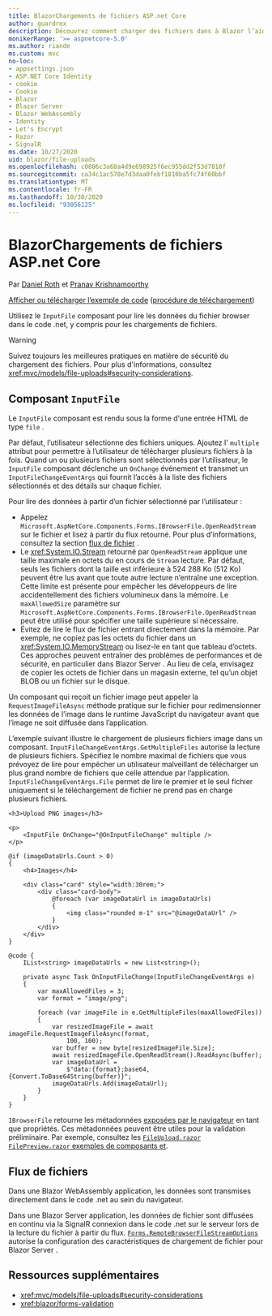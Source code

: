 ```yaml
---
title: BlazorChargements de fichiers ASP.net Core
author: guardrex
description: Découvrez comment charger des fichiers dans à Blazor l’aide du composant FichierEntrée.
monikerRange: '>= aspnetcore-5.0'
ms.author: riande
ms.custom: mvc
no-loc:
- appsettings.json
- ASP.NET Core Identity
- cookie
- Cookie
- Blazor
- Blazor Server
- Blazor WebAssembly
- Identity
- Let's Encrypt
- Razor
- SignalR
ms.date: 10/27/2020
uid: blazor/file-uploads
ms.openlocfilehash: c0806c3a68a4d9e698925f6ec955dd2f53d7818f
ms.sourcegitcommit: ca34c1ac578e7d3daa0febf1810ba5fc74f60bbf
ms.translationtype: MT
ms.contentlocale: fr-FR
ms.lasthandoff: 10/30/2020
ms.locfileid: "93056125"
---
```

# <a name="aspnet-core-no-locblazor-file-uploads"></a>BlazorChargements de fichiers ASP.net Core

Par [Daniel Roth](https://github.com/danroth27) et [Pranav Krishnamoorthy](https://github.com/pranavkm)

[Afficher ou télécharger l’exemple de code](https://github.com/dotnet/AspNetCore.Docs/tree/master/aspnetcore/blazor/file-uploads/samples/) ([procédure de téléchargement](xref:index#how-to-download-a-sample))

Utilisez le `InputFile` composant pour lire les données du fichier browser dans le code .net, y compris pour les chargements de fichiers.

> [!WARNING]
> Suivez toujours les meilleures pratiques en matière de sécurité du chargement des fichiers. Pour plus d'informations, consultez <xref:mvc/models/file-uploads#security-considerations>.

## <a name="inputfile-component"></a>Composant `InputFile`

Le `InputFile` composant est rendu sous la forme d’une entrée HTML de type `file` .

Par défaut, l’utilisateur sélectionne des fichiers uniques. Ajoutez l' `multiple` attribut pour permettre à l’utilisateur de télécharger plusieurs fichiers à la fois. Quand un ou plusieurs fichiers sont sélectionnés par l’utilisateur, le `InputFile` composant déclenche un `OnChange` événement et transmet un `InputFileChangeEventArgs` qui fournit l’accès à la liste des fichiers sélectionnés et des détails sur chaque fichier.

Pour lire des données à partir d’un fichier sélectionné par l’utilisateur :

* Appelez `Microsoft.AspNetCore.Components.Forms.IBrowserFile.OpenReadStream` sur le fichier et lisez à partir du flux retourné. Pour plus d’informations, consultez la section [flux de fichier](#file-streams) .
* Le <xref:System.IO.Stream> retourné par `OpenReadStream` applique une taille maximale en octets du en cours de `Stream` lecture. Par défaut, seuls les fichiers dont la taille est inférieure à 524 288 Ko (512 Ko) peuvent être lus avant que toute autre lecture n’entraîne une exception. Cette limite est présente pour empêcher les développeurs de lire accidentellement des fichiers volumineux dans la mémoire. Le `maxAllowedSize` paramètre sur `Microsoft.AspNetCore.Components.Forms.IBrowserFile.OpenReadStream` peut être utilisé pour spécifier une taille supérieure si nécessaire.
* Évitez de lire le flux de fichier entrant directement dans la mémoire. Par exemple, ne copiez pas les octets du fichier dans un <xref:System.IO.MemoryStream> ou lisez-le en tant que tableau d’octets. Ces approches peuvent entraîner des problèmes de performances et de sécurité, en particulier dans Blazor Server . Au lieu de cela, envisagez de copier les octets de fichier dans un magasin externe, tel qu’un objet BLOB ou un fichier sur le disque.

Un composant qui reçoit un fichier image peut appeler la `RequestImageFileAsync` méthode pratique sur le fichier pour redimensionner les données de l’image dans le runtime JavaScript du navigateur avant que l’image ne soit diffusée dans l’application.

L’exemple suivant illustre le chargement de plusieurs fichiers image dans un composant. `InputFileChangeEventArgs.GetMultipleFiles` autorise la lecture de plusieurs fichiers. Spécifiez le nombre maximal de fichiers que vous prévoyez de lire pour empêcher un utilisateur malveillant de télécharger un plus grand nombre de fichiers que celle attendue par l’application. `InputFileChangeEventArgs.File` permet de lire le premier et le seul fichier uniquement si le téléchargement de fichier ne prend pas en charge plusieurs fichiers.

```razor
<h3>Upload PNG images</h3>

<p>
    <InputFile OnChange="@OnInputFileChange" multiple />
</p>

@if (imageDataUrls.Count > 0)
{
    <h4>Images</h4>

    <div class="card" style="width:30rem;">
        <div class="card-body">
            @foreach (var imageDataUrl in imageDataUrls)
            {
                <img class="rounded m-1" src="@imageDataUrl" />
            }
        </div>
    </div>
}

@code {
    IList<string> imageDataUrls = new List<string>();

    private async Task OnInputFileChange(InputFileChangeEventArgs e)
    {
        var maxAllowedFiles = 3;
        var format = "image/png";

        foreach (var imageFile in e.GetMultipleFiles(maxAllowedFiles))
        {
            var resizedImageFile = await imageFile.RequestImageFileAsync(format, 
                100, 100);
            var buffer = new byte[resizedImageFile.Size];
            await resizedImageFile.OpenReadStream().ReadAsync(buffer);
            var imageDataUrl = 
                $"data:{format};base64,{Convert.ToBase64String(buffer)}";
            imageDataUrls.Add(imageDataUrl);
        }
    }
}
```

`IBrowserFile` retourne les métadonnées [exposées par le navigateur](https://developer.mozilla.org/docs/Web/API/File#Instance_properties) en tant que propriétés. Ces métadonnées peuvent être utiles pour la validation préliminaire. Par exemple, consultez les [ `FileUpload.razor` `FilePreview.razor` exemples de composants et](https://github.com/dotnet/AspNetCore.Docs/tree/master/aspnetcore/blazor/file-uploads/samples/).

## <a name="file-streams"></a>Flux de fichiers

Dans une Blazor WebAssembly application, les données sont transmises directement dans le code .net au sein du navigateur.

Dans une Blazor Server application, les données de fichier sont diffusées en continu via la SignalR connexion dans le code .net sur le serveur lors de la lecture du fichier à partir du flux. [`Forms.RemoteBrowserFileStreamOptions`](https://github.com/dotnet/aspnetcore/blob/master/src/Components/Web/src/Forms/InputFile/RemoteBrowserFileStreamOptions.cs) autorise la configuration des caractéristiques de chargement de fichier pour Blazor Server .

## <a name="additional-resources"></a>Ressources supplémentaires

* <xref:mvc/models/file-uploads#security-considerations>
* <xref:blazor/forms-validation>
